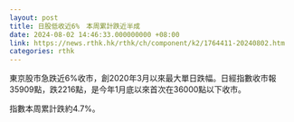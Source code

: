 ```yaml
---
layout: post
title: 日股低收近6%　本周累計跌近半成
date: 2024-08-02 14:46:33.000000000 +08:00
link: https://news.rthk.hk/rthk/ch/component/k2/1764411-20240802.htm
categories: rthk
---
```


東京股市急跌近6%收市，創2020年3月以來最大單日跌幅。日經指數收市報35909點，跌2216點，是今年1月底以來首次在36000點以下收市。

指數本周累計跌約4.7%。
